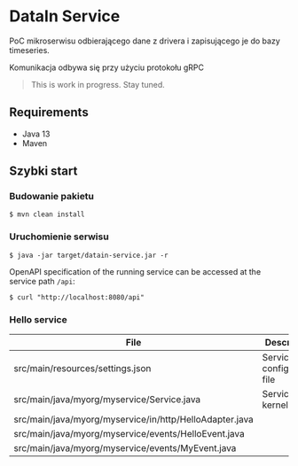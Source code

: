 # DataIn Service

PoC mikroserwisu odbierającego dane z drivera i zapisującego je do bazy timeseries.

Komunikacja odbywa się przy użyciu protokołu gRPC

> This is work in progress. Stay tuned. 

## Requirements

* Java 13
* Maven

## Szybki start

### Budowanie pakietu

```
$ mvn clean install
```

### Uruchomienie serwisu

```
$ java -jar target/datain-service.jar -r
```

OpenAPI specification of the running service can be accessed at the service path `/api`:

```
$ curl "http://localhost:8080/api"
```

### Hello service
 
|File|Description|
|---|---|
|src/main/resources/settings.json| Service configuration file |
|src/main/java/myorg/myservice/Service.java | Service kernel |
|src/main/java/myorg/myservice/in/http/HelloAdapter.java | |
|src/main/java/myorg/myservice/events/HelloEvent.java| |
|src/main/java/myorg/myservice/events/MyEvent.java| |
